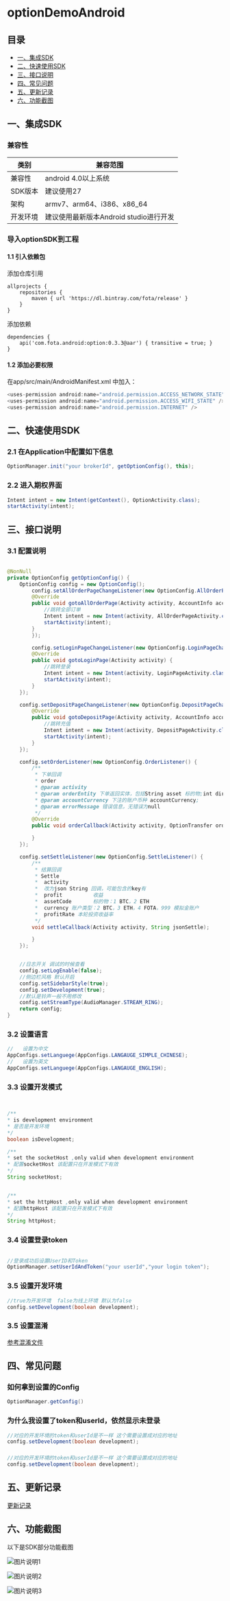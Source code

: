 # optionDemoAndroid
## 目录
- [一、集成SDK](#一集成sdk)
- [二、快速使用SDK](#二快速使用sdk)
- [三、接口说明](#三接口说明)
- [四、常见问题](#四常见问题)
- [五、更新记录](#五更新记录)
- [六、功能截图](#六功能截图)



## 一、集成SDK


### 兼容性

| 类别     | 兼容范围                      |
| -------- | ----------------------------- |
| 兼容性     | android 4.0以上系统       |
| SDK版本     | 建议使用27       |
| 架构     | armv7、arm64、i386、x86_64    |
| 开发环境 | 建议使用最新版本Android studio进行开发 |


### 导入optionSDK到工程

#### 1.1 引入依赖包


添加仓库引用
```
allprojects {
    repositories {
        maven { url 'https://dl.bintray.com/fota/release' }
    }
}
```

添加依赖
```
dependencies {
    api('com.fota.android:option:0.3.3@aar') { transitive = true; }
}
```

#### 1.2 添加必要权限

在app/src/main/AndroidManifest.xml 中加入：

```java
<uses-permission android:name="android.permission.ACCESS_NETWORK_STATE" />
<uses-permission android:name="android.permission.ACCESS_WIFI_STATE" />
<uses-permission android:name="android.permission.INTERNET" />
```


## 二、快速使用SDK


### 2.1 在Application中配置如下信息

```java
OptionManager.init("your brokerId", getOptionConfig(), this);

```


### 2.2 进入期权界面

```java
Intent intent = new Intent(getContext(), OptionActivity.class);
startActivity(intent);
```



## 三、接口说明

### 3.1 配置说明

```java

@NonNull
private OptionConfig getOptionConfig() {
    OptionConfig config = new OptionConfig();
        config.setAllOrderPageChangeListener(new OptionConfig.AllOrderPageChangeListener() {
        @Override
        public void gotoAllOrderPage(Activity activity, AccountInfo accountInfo, boolean b) {
            //跳转全部订单
            Intent intent = new Intent(activity, AllOrderPageActivity.class);
            startActivity(intent);
        }
        });

        config.setLoginPageChangeListener(new OptionConfig.LoginPageChangeListener() {
        @Override
        public void gotoLoginPage(Activity activity) {
            //跳转登录
            Intent intent = new Intent(activity, LoginPageActivity.class);
            startActivity(intent);
        }
    });

    config.setDepositPageChangeListener(new OptionConfig.DepositPageChangeListener() {
        @Override
        public void gotoDepositPage(Activity activity, AccountInfo accountInfo, boolean b) {
            //跳转充值
            Intent intent = new Intent(activity, DepositPageActivity.class);
            startActivity(intent);
        }
    });

    config.setOrderListener(new OptionConfig.OrderListener() {
        /**
         * 下单回调
         * order
         * @param activity
         * @param orderEntity 下单返回实体，包括String asset 标的物;int direction 方向;String investmentAmount 投资数量;String totalProfit 收益;
         * @param accountCurrency 下注的账户币种 accountCurrency;
         * @param errorMessage 错误信息，无错误为null
         */
        @Override
        public void orderCallback(Activity activity, OptionTransfer orderEntity, String accountCurrency, String errorMessage) {

        }
    });

    config.setSettleListener(new OptionConfig.SettleListener() {
        /**
         * 结算回调
         * Settle
         *  activity
         *  改为json String 回调，可能包含的key有
         *  profit          收益
         *  assetCode       标的物：1 BTC，2 ETH
         *  currency 账户类型：2 BTC，3 ETH，4 FOTA，999 模拟金账户
         *  profitRate 本轮投资收益率
         */
        void settleCallback(Activity activity, String jsonSettle);

        }
    });


    //日志开关 调试的时候查看
    config.setLogEnable(false);
    //侧边栏风格 默认开启
    config.setSidebarStyle(true);
    config.setDevelopment(true);
    //默认是铃声一般不用修改
    config.setStreamType(AudioManager.STREAM_RING);
    return config;
}

```

### 3.2 设置语言

```java
//   设置为中文
AppConfigs.setLanguege(AppConfigs.LANGAUGE_SIMPLE_CHINESE);
//   设置为英文
AppConfigs.setLanguege(AppConfigs.LANGAUGE_ENGLISH);

```


### 3.3 设置开发模式

```java


/**
* is development environment
* 是否是开发环境
*/
boolean isDevelopment;

/**
* set the socketHost ,only valid when development environment
* 配置socketHost 该配置只在开发模式下有效
*/
String socketHost;


/**
* set the httpHost ,only valid when development environment
* 配置httpHost 该配置只在开发模式下有效
*/
String httpHost;


```


### 3.4 设置登录token

```java

//登录成功后设置UserID和Token
OptionManager.setUserIdAndToken("your userId","your login token");

```

### 3.5 设置开发环境

```java
//true为开发环境  false为线上环境 默认为false
config.setDevelopment(boolean development);
```


### 3.5 设置混淆
[参考混淆文件](https://github.com/jwkiller/optiondemoAndroid/blob/master/app/proguard-rules.pro)

## 四、常见问题



### 如何拿到设置的Config
```java
OptionManager.getConfig()
```

### 为什么我设置了token和userId，依然显示未登录
```java
//对应的开发环境的token和userId是不一样 这个需要设置成对应的地址
config.setDevelopment(boolean development);
```

###
```java
//对应的开发环境的token和userId是不一样 这个需要设置成对应的地址
config.setDevelopment(boolean development);
```




## 五、更新记录

[更新记录](https://github.com/jwkiller/optiondemoAndroid/blob/master/HISTORY.md)


## 六、功能截图

以下是SDK部分功能截图

![图片说明1](https://github.com/jwkiller/optiondemoAndroid/blob/master/screenshot/1.jpg)

![图片说明2](https://github.com/jwkiller/optiondemoAndroid/blob/master/screenshot/2.jpg)

![图片说明3](https://github.com/jwkiller/optiondemoAndroid/blob/master/screenshot/3.jpg)
